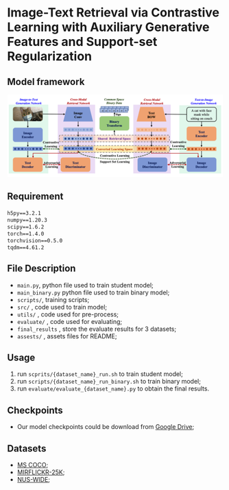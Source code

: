 # Image-Text Retrieval via Contrastive Learning with Auxiliary Generative Features and Support-set Regularization

## Model framework

![](assets/model.png)



## Requirement

```
h5py==3.2.1
numpy==1.20.3
scipy==1.6.2
torch==1.4.0
torchvision==0.5.0
tqdm==4.61.2
```



## File Description

+ `main.py`, python file used to train student model;
+ `main_binary.py` python file used to train binary model;
+ `scripts/`, training scripts;
+ `src/` , code used to train model;
+ `utils/` , code used for pre-process;
+ `evaluate/` , code used for evaluating;
+ `final_results` , store the evaluate results for 3 datasets;
+ `assests/` , assets files for README;



## Usage

1. run `scprits/{dataset_name}_run.sh` to train student model;
2. run `scripts/{dataset_name}_run_binary.sh` to train binary model;
3. run `evaluate/evaluate_{dataset_name}.py` to obtain the final results. 



## Checkpoints

+ Our model checkpoints could be download from [Google Drive](https://drive.google.com/drive/folders/1Bnpb7Jpbv7hq0mE5iJAV3WxQDcnPQ_wz?usp=sharing);



## Datasets

+ [MS COCO](https://cocodataset.org/#download);
+ [MIRFLICKR-25K](http://press.liacs.nl/mirflickr/mirdownload.html);
+ [NUS-WIDE](https://lms.comp.nus.edu.sg/wp-content/uploads/2019/research/nuswide/NUS-WIDE.html);
